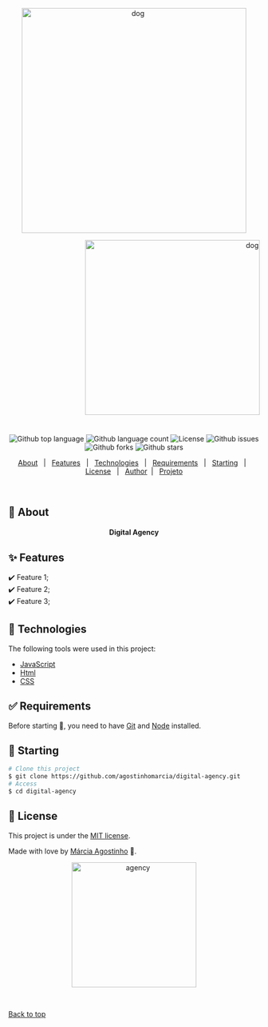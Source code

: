 <p align="center">
   <img src="https://media.giphy.com/media/SAIlxXoCc0wASko7nA/giphy.gif" alt="dog" width="450"/>
</p>

<p align="right">
   <img src="https://media.giphy.com/media/MDD9zHXI1jK5JguFJh/giphy.gif" alt="dog" width="350"/>
</p>

<h1 align="center"></h1>

<p align="center">
  <img alt="Github top language" src="https://img.shields.io/github/languages/top/agostinhomarcia/digital-agency?color=00f999">

  <img alt="Github language count" src="https://img.shields.io/github/languages/count/agostinhomarcia/digital-agency?color=00f999">

  <!-- <img alt="Repository size" src="https://img.shields.io/agostinhomarcia/Dark?color=008B8B"> -->

  <img alt="License" src="https://img.shields.io/github/license/agostinhomarcia/digital-agency?color=00f999">

   <img alt="Github issues" src="https://img.shields.io/github/issues/agostinhomarcia/digital-agency?color=00f999" />

   <img alt="Github forks" src="https://img.shields.io/github/forks/agostinhomarcia/digital-agency?color=00f999" />

   <img alt="Github stars" src="https://img.shields.io/github/stars/agostinhomarcia/digital-agency?color=00f999" /> 
</p>

<p align="center">
  <a href="#dart-about">About</a> &#xa0; | &#xa0; 
  <a href="#sparkles-features">Features</a> &#xa0; | &#xa0;
  <a href="#rocket-technologies">Technologies</a> &#xa0; | &#xa0;
  <a href="#white_check_mark-requirements">Requirements</a> &#xa0; | &#xa0;
  <a href="#checkered_flag-starting">Starting</a> &#xa0; | &#xa0;
  <a href="#memo-license">License</a> &#xa0; | &#xa0;
  <a href="https://github.com/agostinhomarcia" target="_blank">Author</a>&#xa0; | &#xa0
  <a href="#" target="_blank" rel="noopener noreferrer">Projeto</a>
</p>

<br>

## :dart: About

<h4 align="center"> Digital Agency</h4>

<!-- <p align="center">
   <img src="./assets/img/template.png" alt="dog" width="650"/>
</p> -->

## :sparkles: Features

:heavy_check_mark: Feature 1;\
:heavy_check_mark: Feature 2;\
:heavy_check_mark: Feature 3;

## :rocket: Technologies

The following tools were used in this project:

- [JavaScript](https://developer.mozilla.org/en-US/docs/Web/JavaScript)
- [Html](https://developer.mozilla.org/pt-BR/docs/Web/HTML/Element/html/)
- [CSS](https://developer.mozilla.org/pt-BR/docs/Web/CSS)

## :white_check_mark: Requirements

Before starting :checkered_flag:, you need to have [Git](https://git-scm.com) and [Node](https://nodejs.org/en/) installed.

## :checkered_flag: Starting

```bash
# Clone this project
$ git clone https://github.com/agostinhomarcia/digital-agency.git
# Access
$ cd digital-agency

```

## :memo: License

This project is under the [MIT license](./LICENSE).

Made with love by [Márcia Agostinho](https://github.com/agostinhomarcia) 🚀.

<p align="center">
   <img src="https://media.giphy.com/media/PRtYgJzZ5OqFKRoHiM/giphy.gif" alt="agency" width="250"/>
</p>

&#xa0;

<a href="#top">Back to top </a>
